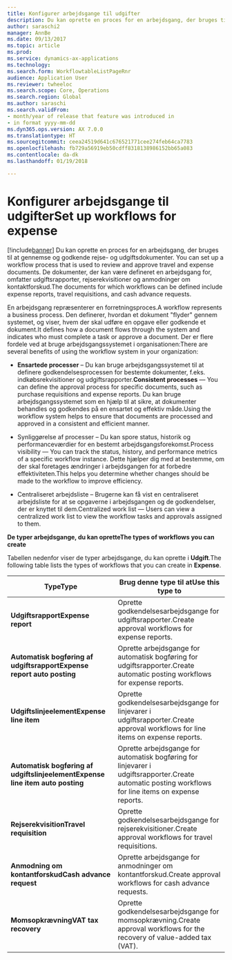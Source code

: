 ```yaml
---
title: Konfigurer arbejdsgange til udgifter
description: Du kan oprette en proces for en arbejdsgang, der bruges til at gennemse og godkende rejse- og udgiftsdokumenter.
author: saraschi2
manager: AnnBe
ms.date: 09/13/2017
ms.topic: article
ms.prod: 
ms.service: dynamics-ax-applications
ms.technology: 
ms.search.form: WorkflowtableListPageRnr
audience: Application User
ms.reviewer: twheeloc
ms.search.scope: Core, Operations
ms.search.region: Global
ms.author: saraschi
ms.search.validFrom:
- month/year of release that feature was introduced in
- in format yyyy-mm-dd
ms.dyn365.ops.version: AX 7.0.0
ms.translationtype: HT
ms.sourcegitcommit: ceea24519d641c676521771cee274feb64ca7783
ms.openlocfilehash: fb729a56919eb50cdff8318138986152bb65a083
ms.contentlocale: da-dk
ms.lasthandoff: 01/19/2018

---
```


# <a name="set-up-workflows-for-expense"></a><span data-ttu-id="040da-103">Konfigurer arbejdsgange til udgifter</span><span class="sxs-lookup"><span data-stu-id="040da-103">Set up workflows for expense</span></span>

[!include[banner](../includes/banner.md)]<span data-ttu-id="040da-104"> Du kan oprette en proces for en arbejdsgang, der bruges til at gennemse og godkende rejse- og udgiftsdokumenter.</span><span class="sxs-lookup"><span data-stu-id="040da-104"> You can set up a workflow process that is used to review and approve travel and expense documents.</span></span> <span data-ttu-id="040da-105">De dokumenter, der kan være defineret en arbejdsgang for, omfatter udgiftsrapporter, rejserekvisitioner og anmodninger om kontaktforskud.</span><span class="sxs-lookup"><span data-stu-id="040da-105">The documents for which workflows can be defined include expense reports, travel requisitions, and cash advance requests.</span></span>

<span data-ttu-id="040da-106">En arbejdsgang repræsenterer en forretningsproces.</span><span class="sxs-lookup"><span data-stu-id="040da-106">A workflow represents a business process.</span></span> <span data-ttu-id="040da-107">Den definerer, hvordan et dokument "flyder" gennem systemet, og viser, hvem der skal udføre en opgave eller godkende et dokument.</span><span class="sxs-lookup"><span data-stu-id="040da-107">It defines how a document flows through the system and indicates who must complete a task or approve a document.</span></span> <span data-ttu-id="040da-108">Der er flere fordele ved at bruge arbejdsgangssystemet i organisationen:</span><span class="sxs-lookup"><span data-stu-id="040da-108">There are several benefits of using the workflow system in your organization:</span></span>

-   <span data-ttu-id="040da-109">**Ensartede processer** – Du kan bruge arbejdsgangssystemet til at definere godkendelsesprocessen for bestemte dokumenter, f.eks. indkøbsrekvisitioner og udgiftsrapporter.</span><span class="sxs-lookup"><span data-stu-id="040da-109">**Consistent processes** — You can define the approval process for specific documents, such as purchase requisitions and expense reports.</span></span> <span data-ttu-id="040da-110">Du kan bruge arbejdsgangssystemet som en hjælp til at sikre, at dokumenter behandles og godkendes på en ensartet og effektiv måde.</span><span class="sxs-lookup"><span data-stu-id="040da-110">Using the workflow system helps to ensure that documents are processed and approved in a consistent and efficient manner.</span></span>

-   <span data-ttu-id="040da-111">Synliggørelse af processer – Du kan spore status, historik og performanceværdier for en bestemt arbejdsgangsforekomst.</span><span class="sxs-lookup"><span data-stu-id="040da-111">Process visibility — You can track the status, history, and performance metrics of a specific workflow instance.</span></span> <span data-ttu-id="040da-112">Dette hjælper dig med at bestemme, om der skal foretages ændringer i arbejdsgangen for at forbedre effektiviteten.</span><span class="sxs-lookup"><span data-stu-id="040da-112">This helps you determine whether changes should be made to the workflow to improve efficiency.</span></span>

-   <span data-ttu-id="040da-113">Centraliseret arbejdsliste – Brugerne kan få vist en centraliseret arbejdsliste for at se opgaverne i arbejdsgangen og de godkendelser, der er knyttet til dem.</span><span class="sxs-lookup"><span data-stu-id="040da-113">Centralized work list — Users can view a centralized work list to view the workflow tasks and approvals assigned to them.</span></span> 

<span data-ttu-id="040da-114">**De typer arbejdsgange, du kan oprette**</span><span class="sxs-lookup"><span data-stu-id="040da-114">**The types of workflows you can create**</span></span>

<span data-ttu-id="040da-115">Tabellen nedenfor viser de typer arbejdsgange, du kan oprette i **Udgift**.</span><span class="sxs-lookup"><span data-stu-id="040da-115">The following table lists the types of workflows that you can create in **Expense**.</span></span>

| <span data-ttu-id="040da-116">**Type**</span><span class="sxs-lookup"><span data-stu-id="040da-116">**Type**</span></span>                           | <span data-ttu-id="040da-117">**Brug denne type til at**</span><span class="sxs-lookup"><span data-stu-id="040da-117">**Use this type to**</span></span>                                                 |     
|------------------------------------|----------------------------------------------------------------------|
| <span data-ttu-id="040da-118">**Udgiftsrapport**</span><span class="sxs-lookup"><span data-stu-id="040da-118">**Expense report**</span></span>                 | <span data-ttu-id="040da-119">Oprette godkendelsesarbejdsgange for udgiftsrapporter.</span><span class="sxs-lookup"><span data-stu-id="040da-119">Create approval workflows for expense reports.</span></span>                       |      
| <span data-ttu-id="040da-120">**Automatisk bogføring af udgiftsrapport**</span><span class="sxs-lookup"><span data-stu-id="040da-120">**Expense report auto posting**</span></span>    | <span data-ttu-id="040da-121">Oprette arbejdsgange for automatisk bogføring for udgiftsrapporter.</span><span class="sxs-lookup"><span data-stu-id="040da-121">Create automatic posting workflows for expense reports.</span></span>              |     
| <span data-ttu-id="040da-122">**Udgiftslinjeelement**</span><span class="sxs-lookup"><span data-stu-id="040da-122">**Expense line item**</span></span>              | <span data-ttu-id="040da-123">Oprette godkendelsesarbejdsgange for linjevarer i udgiftsrapporter.</span><span class="sxs-lookup"><span data-stu-id="040da-123">Create approval workflows for line items on expense reports.</span></span>         |     
| <span data-ttu-id="040da-124">**Automatisk bogføring af udgiftslinjeelement**</span><span class="sxs-lookup"><span data-stu-id="040da-124">**Expense line item auto posting**</span></span> | <span data-ttu-id="040da-125">Oprette arbejdsgange for automatisk bogføring for linjevarer i udgiftsrapporter.</span><span class="sxs-lookup"><span data-stu-id="040da-125">Create automatic posting workflows for line items on expense reports.</span></span>|
| <span data-ttu-id="040da-126">**Rejserekvisition**</span><span class="sxs-lookup"><span data-stu-id="040da-126">**Travel requisition**</span></span>             | <span data-ttu-id="040da-127">Oprette godkendelsesarbejdsgange for rejserekvisitioner.</span><span class="sxs-lookup"><span data-stu-id="040da-127">Create approval workflows for travel requisitions.</span></span>                   |    
| <span data-ttu-id="040da-128">**Anmodning om kontantforskud**</span><span class="sxs-lookup"><span data-stu-id="040da-128">**Cash advance request**</span></span>           | <span data-ttu-id="040da-129">Oprette arbejdsgange for anmodninger om kontantforskud.</span><span class="sxs-lookup"><span data-stu-id="040da-129">Create approval workflows for cash advance requests.</span></span>                 |     
| <span data-ttu-id="040da-130">**Momsopkrævning**</span><span class="sxs-lookup"><span data-stu-id="040da-130">**VAT tax recovery**</span></span>               | <span data-ttu-id="040da-131">Oprette godkendelsesarbejdsgange for momsopkrævning.</span><span class="sxs-lookup"><span data-stu-id="040da-131">Create approval workflows for the recovery of value-added tax (VAT).</span></span> |       

